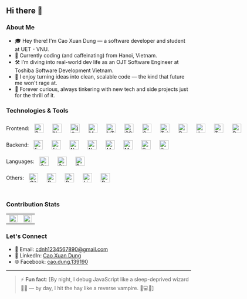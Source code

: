 ## Hi there 👋

### About Me
- 🎓 Hey there! I'm Cao Xuan Dung — a software developer and student at UET - VNU.
- 📍 Currently coding (and caffeinating) from Hanoi, Vietnam.
- 🛠️ I’m diving into real-world dev life as an OJT Software Engineer at Toshiba Software Development Vietnam.
- 🌟 I enjoy turning ideas into clean, scalable code — the kind that future me won't rage at.
- 🌱 Forever curious, always tinkering with new tech and side projects just for the thrill of it.

### Technologies & Tools
<div style="display: flex; flex-direction: column;">  
<div style="display: flex; align-items: center; gap: 4px;">
  <span>Frontend: </span> 
  <a href="https://reactjs.org/" target="_blank"><img style="margin: 10px" src="https://cdn.jsdelivr.net/gh/devicons/devicon/icons/react/react-original-wordmark.svg" alt="React" height="25" /></a>  
  <a href="https://nextjs.org/" target="_blank"><img style="margin: 10px" src="https://cdn.jsdelivr.net/gh/devicons/devicon/icons/nextjs/nextjs-original-wordmark.svg" alt="Next.js" height="25" /></a>
  <a href="https://jquery.com/" target="_blank"><img style="margin: 10px" src="https://cdn.jsdelivr.net/gh/devicons/devicon/icons/jquery/jquery-original-wordmark.svg" alt="jQuery" height="25" /></a>  
  <a href="https://mui.com/" target="_blank"><img style="margin: 10px" src="https://cdn.jsdelivr.net/gh/devicons/devicon/icons/materialui/materialui-original.svg" alt="Material UI" height="25" /></a>  
  <a href="https://en.wikipedia.org/wiki/HTML5" target="_blank"><img style="margin: 10px" src="https://cdn.jsdelivr.net/gh/devicons/devicon/icons/html5/html5-original-wordmark.svg" alt="HTML5" height="25" /></a>  
  <a href="https://www.w3schools.com/css/" target="_blank"><img style="margin: 10px" src="https://cdn.jsdelivr.net/gh/devicons/devicon/icons/css3/css3-original-wordmark.svg" alt="CSS3" height="25" /></a>  
  <a href="https://sass-lang.com/" target="_blank"><img style="margin: 10px" src="https://cdn.jsdelivr.net/gh/devicons/devicon/icons/sass/sass-original.svg" alt="Sass" height="25" /></a>  
  <a href="https://www.tailwindcss.com/" target="_blank"><img style="margin: 10px" src="https://www.vectorlogo.zone/logos/tailwindcss/tailwindcss-icon.svg" alt="Tailwind CSS" height="25" /></a>  
  <a href="https://getbootstrap.com/docs/3.4/javascript/" target="_blank"><img style="margin: 10px" src="https://cdn.jsdelivr.net/gh/devicons/devicon/icons/bootstrap/bootstrap-plain.svg" alt="Bootstrap" height="25" /></a>  
  <a href="https://www.javascript.com/" target="_blank"><img style="margin: 10px" src="https://cdn.jsdelivr.net/gh/devicons/devicon/icons/javascript/javascript-original.svg" alt="JavaScript" height="25" /></a>  
  <a href="https://www.typescriptlang.org/" target="_blank"><img style="margin: 10px" src="https://cdn.jsdelivr.net/gh/devicons/devicon/icons/typescript/typescript-original.svg" alt="TypeScript" height="25" /></a>  
  <a href="https://redux.js.org/" target="_blank"><img style="margin: 10px" src="https://cdn.jsdelivr.net/gh/devicons/devicon/icons/redux/redux-original.svg" alt="Redux" height="25" /></a>  
</div>
<div style="display: flex; align-items: center; gap: 4px;">
  <span>Backend: </span>
  <a href="https://expressjs.com/" target="_blank"><img style="margin: 10px" src="https://cdn.jsdelivr.net/gh/devicons/devicon/icons/express/express-original-wordmark.svg" alt="Express.js" height="25" /></a>  
  <a href="https://firebase.google.com/" target="_blank"><img style="margin: 10px" src="https://www.vectorlogo.zone/logos/firebase/firebase-icon.svg" alt="Firebase" height="25" /></a> 
  <a href="https://nestjs.com/" target="_blank"><img style="margin: 10px" src="https://upload.wikimedia.org/wikipedia/commons/thumb/a/a8/NestJS.svg/621px-NestJS.svg.png?20221211225055" alt="NestJS" height="25" /></a>  
  <a href="https://nodejs.org/" target="_blank"><img style="margin: 10px" src="https://cdn.jsdelivr.net/gh/devicons/devicon/icons/nodejs/nodejs-original-wordmark.svg" alt="Node.js" height="25" /></a>  
  <a href="https://www.mysql.com/" target="_blank"><img style="margin: 10px" src="https://cdn.jsdelivr.net/gh/devicons/devicon/icons/mysql/mysql-original-wordmark.svg" alt="MySQL" height="25" /></a>  
  <a href="https://www.mongodb.com/" target="_blank"><img style="margin: 10px" src="https://cdn.jsdelivr.net/gh/devicons/devicon/icons/mongodb/mongodb-original-wordmark.svg" alt="MongoDB" height="25" /></a>  
  <a href="https://www.postgresql.org/" target="_blank"><img style="margin: 10px" src="https://cdn.jsdelivr.net/gh/devicons/devicon/icons/postgresql/postgresql-original-wordmark.svg" alt="PostgreSQL" height="25" /></a>  
  <a href="https://redis.io/" target="_blank"><img style="margin: 10px" src="https://cdn.jsdelivr.net/gh/devicons/devicon/icons/redis/redis-original-wordmark.svg" alt="Redis" height="25" /></a>  
</div>
<div style="display: flex; align-items: center; gap: 4px;">
  <span>Languages: </span>
  <a href="https://developer.mozilla.org/en-US/docs/Web/JavaScript/" target="_blank"><img style="margin: 10px" src="https://cdn.jsdelivr.net/gh/devicons/devicon/icons/javascript/javascript-original.svg" alt="C++" height="25" /></a>  
  <a href="https://www.cplusplus.com/" target="_blank"><img style="margin: 10px" src="https://cdn.jsdelivr.net/gh/devicons/devicon/icons/cplusplus/cplusplus-original.svg" alt="C++" height="25" /></a>  
  <a href="https://www.python.org/" target="_blank"><img style="margin: 10px" src="https://cdn.jsdelivr.net/gh/devicons/devicon/icons/python/python-original.svg" alt="Python" height="25" /></a>  
</div>
<div style="display: flex; align-items: center; gap: 4px;">
  <span>Others: </span>
  <a href="https://github.com/" target="_blank"><img style="margin: 10px" src="https://cdn.jsdelivr.net/gh/devicons/devicon/icons/git/git-original-wordmark.svg" alt="Git" height="25" /></a>   
  <a href="https://www.gnu.org/software/bash/" target="_blank"><img style="margin: 10px" src="https://cdn.jsdelivr.net/gh/devicons/devicon/icons/bash/bash-original.svg" alt="Bash" height="25" /></a>  
  <a href="https://docs.microsoft.com/en-us/powershell/" target="_blank"><img style="margin: 10px" src="https://cdn.jsdelivr.net/gh/devicons/devicon/icons/powershell/powershell-original.svg" alt="PowerShell" height="25" /></a>  
  <a href="https://www.linux.org/" target="_blank"><img style="margin: 10px" src="https://cdn.jsdelivr.net/gh/devicons/devicon/icons/linux/linux-original.svg" alt="Linux" height="25" /></a> 
  <a href="https://www.docker.com/" target="_blank"><img style="margin: 10px" src="https://cdn.jsdelivr.net/gh/devicons/devicon/icons/docker/docker-original-wordmark.svg" alt="Docker" height="25" /></a> 
</div>

</div>  

<br/>  

### Contribution Stats
<table><tr><td valign="top" width="50%">

<img src="https://github-readme-stats.vercel.app/api?username=caodung27&show_icons=true&count_private=true&hide_border=true" align="left" style="width: 100%" />

</td><td valign="top" width="50%">

<img src="https://github-readme-stats.vercel.app/api/top-langs/?username=caodung27&hide_border=true&layout=compact" align="left" style="width: 100%" />

</td></tr></table>  

### Let's Connect
- 📧 Email: [cdnh1234567890@gmail.com](cdnh1234567890@gmail.com)
- 💼 LinkedIn: [Cao Xuan Dung](https://linkedin.com/in/caodung9803011a8)
- 🌐 Facebook: [cao.dung.139190](https://facebook.com/cao.dung.139190)

---

> ⚡ **Fun fact**: [By night, I debug JavaScript like a sleep-deprived wizard 🧙‍♂️ — by day, I hit the hay like a reverse vampire. 🌙💻🛌]
